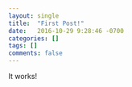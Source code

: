```yaml
---
layout: single
title:  "First Post!"
date:   2016-10-29 9:28:46 -0700
categories: []
tags: []
comments: false
---
```


It works!

